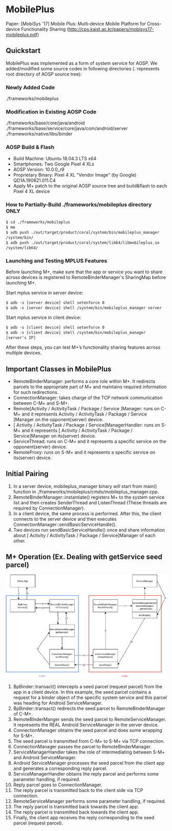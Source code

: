 # MobilePlus

Paper: [MobiSys '17] Mobile Plus: Multi-device Mobile Platform for Cross-device Functionality Sharing (http://cps.kaist.ac.kr/papers/mobisys17-mobileplus.pdf)

## Quickstart

MobilePlus was implemented as a form of system service for AOSP. We added/modified some source codes in following directories (. represents root directory of AOSP source tree): 

### Newly Added Code

./frameworks/mobileplus

### Modification in Existing AOSP Code

./frameworks/base/core/java/android
./frameworks/base/service/core/java/com/android/server
./frameworks/native/libs/binder

### AOSP Build & Flash

  - Build Machine: Ubuntu 18.04.3 LTS x64
  - Smartphones: Two Google Pixel 4 XLs
  - AOSP Version: 10.0.0_r9
  - Proprietary Binary: Pixel 4 XL "Vendor Image" (by Google) QD1A.190821.011.C4
  - Apply M+ patch to the original AOSP source tree and build&flash to each Pixel 4 XL device

### How to Partially-Build ./frameworks/mobileplus directory ONLY

```
$ cd ./frameworks/mobileplus
$ mm
$ adb push ./out/target/product/coral/system/bin/mobileplus_manager /system/bin/
$ adb push ./out/target/product/coral/system/lib64/libmobileplus.so /system/lib64/
```

### Launching and Testing MPLUS Features

Before launching M+, make sure that the app or service you want to share across devices is registered to RemoteBinderManager's SharingMap before launching M+.

Start mplus service in server device:

```
$ adb -s [server device] shell setenforce 0
$ adb -s [server device] shell /system/bin/mobileplus_manager server
```

Start mplus service in client  device:

```
$ adb -s [client device] shell setenforce 0
$ adb -s [client device] shell /system/bin/mobileplus_manager [server's IP]
```

After these steps, you can test M+’s functionality sharing features across multiple devices.

## Important Classes in MobilePlus

  - RemoteBinderManager: performs a core role within M+. It redirects parcels to the appropriate part of M+ and maintains required information for such redirections.
  - ConnectionManager: takes charge of the TCP network communication between C-M+ and S-M+.
  - Remote[Activity / ActivityTask / Package / Service ]Manager: runs on C-M+ and it represents Activity / ActivityTask / Package / Service ]Manager on the opponent(server) device.
  - [ Activity / ActivityTask / Package / Service]ManagerHandler: runs on S-M+ and it represents [ Activity / ActivityTask / Package / Service]Manager on its(server) device.
  - ServiceThread: runs on C-M+ and it represents a specific service on the opponent(server) device.
  - RemoteProxy: runs on S-M+ and it represents a specific service on its(server) device.

## Initial Pairing

  1. In a server device, mobileplus_manager binary will start from main() function in ./frameworks/mobileplus/cmds/mobileplus_manager.cpp.
  1. RemoteBinderManager::instantiate() registers M+ to the system service list and then creates SenderThread and ListenThread (These threads are required by ConnectionManager).
  1. In a client device, the same process is performed. After this, the client connects to the server device and then executes ConnectionManager::sendBasicServiceHandle().
  1. Two devices run sendBasicServiceHandle() once and share information about [ Activity / ActivityTask / Package / Service]Manager of each other.

## M+ Operation (Ex. Dealing with getService seed parcel)

![diagram](diagram.png)

  1. BpBinder::transact() intercepts a seed parcel (request parcel) from the app in a client device. In this example, the seed parcel contains a request for a binder object of the specific system service and this parcel was heading for Android ServiceManager.
  1. BpBinder::transact() redirects the seed parcel to RemoteBinderManager of C-M+.
  1. RemoteBInderManger sends the seed parcel to RemoteServiceManager. It represents the REAL Android ServiceManager in the server device.
  1. ConnectionManager obtains the seed parcel and does some wrapping for S-M+.
  1. The seed parcel is transmitted from C-M+ to S-M+ via TCP connection.
  1. ConnectionManager passes the parcel to RemoteBinderManager.
  1. ServiceManagerHandler takes the role of intermediating between S-M+ and Android ServiceManager.
  1. Android ServiceManager processes the seed parcel from the client app and generates a corresponding reply parcel.
  1. ServiceManagerHandler obtains the reply parcel and performs some parameter handling, if required.
  1. Reply parcel goes to ConnectionManager.
  1. The reply parcel is transmitted back to the client side via TCP connection.
  1. RemoteServiceManager performs some parameter handling, if required.
  1. The reply parcel is transmitted back towards the client app.
  1. The reply parcel is transmitted back towards the client app.
  1. Finally, the client app receives the reply corresponding to the seed parcel (request parcel).

